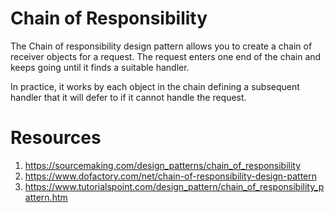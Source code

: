 # Chain of Responsibility
The Chain of responsibility design pattern allows you to create a chain of receiver objects for a request. The request enters one end of the chain and keeps going until it finds a suitable handler.

In practice, it works by each object in the chain defining a subsequent handler that it will defer to if it cannot handle the request. 

# Resources
1. https://sourcemaking.com/design_patterns/chain_of_responsibility
2. https://www.dofactory.com/net/chain-of-responsibility-design-pattern
3. https://www.tutorialspoint.com/design_pattern/chain_of_responsibility_pattern.htm 